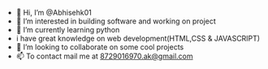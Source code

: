 - 👋 Hi, I’m @Abhisehk01
- 👀 I’m interested in building software and working on project
- 🌱 I’m currently learning python
- i have great knowledge on web development(HTML,CSS & JAVASCRIPT)
- 💞️ I’m looking to collaborate on some cool projects
- 📫 To contact mail me at 8729016970.ak@gmail.com

<!---
Abhisehk01/Abhisehk01 is a ✨ special ✨ repository because its `README.md` (this file) appears on your GitHub profile.
You can click the Preview link to take a look at your changes.
--->
